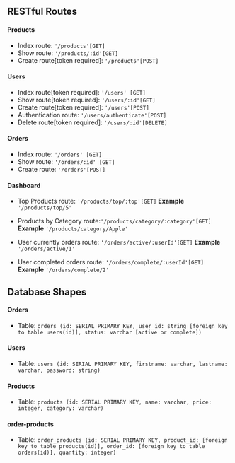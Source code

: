 ## RESTful Routes

#### Products

- Index route: `'/products'[GET]`
- Show route: `'/products/:id'[GET]`
- Create route[token required]: `'/products'[POST]`

#### Users

- Index route[token required]: `'/users' [GET]`
- Show route[token required]: `'/users/:id'[GET]`
- Create route[token required]: `'/users'[POST]`
- Authentication route: `'/users/authenticate'[POST]`
- Delete route[token required]: `'/users/:id'[DELETE]`

#### Orders

- Index route: `'/orders' [GET]`
- Show route: `'/orders/:id' [GET]`
- Create route: `'/orders'[POST]`

#### Dashboard

- Top Products route: `'/products/top/:top'[GET]`
  **Example** `'/products/top/5'`

- Products by Category route:`'/products/category/:category'[GET]`
  **Example** `'/products/category/Apple'`

- User currently orders route: `'/orders/active/:userId'[GET]`
  **Example** `'/orders/active/1'`

- User completed orders route: `'/orders/complete/:userId'[GET]`
  **Example** `'/orders/complete/2'`

## Database Shapes

#### Orders

- Table:
  `orders (id: SERIAL PRIMARY KEY, user_id: string [foreign key to table users(id)], status: varchar [active or complete])`

#### Users

- Table:
  `users (id: SERIAL PRIMARY KEY, firstname: varchar, lastname: varchar, password: string)`

#### Products

- Table:
  `products (id: SERIAL PRIMARY KEY, name: varchar, price: integer, category: varchar)`

#### order-products

- Table:
  `order_products (id: SERIAL PRIMARY KEY, product_id: [foreign key to table products(id)], order_id: [foreign key to table orders(id)], quantity: integer)`
